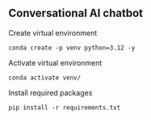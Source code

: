 ## Conversational AI chatbot

Create virtual environment
```
conda create -p venv python=3.12 -y
```

Activate virtual environment
```
conda activate venv/
```

Install required packages
```
pip install -r requirements.txt
```


